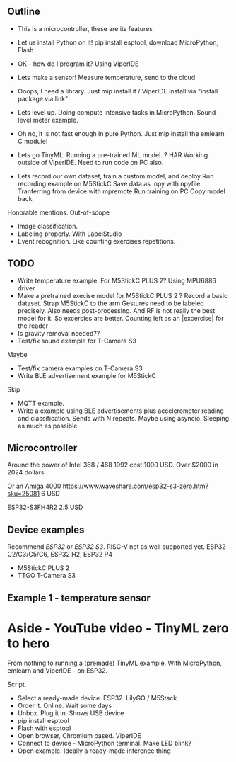 
## Outline

- This is a microcontroller, these are its features
- Let us install Python on it!
pip install esptool, download MicroPython, Flash
- OK - how do I program it? Using ViperIDE
- Lets make a sensor! Measure temperature, send to the cloud
- Ooops, I need a library.
Just mip install it / ViperIDE install via "install package via link"

- Lets level up. Doing compute intensive tasks in MicroPython. Sound level meter example.
- Oh no, it is not fast enough in pure Python.
Just mip install the emlearn C module!

- Lets go TinyML. Running a pre-trained ML model. ? HAR
Working outside of ViperIDE. Need to run code on PC also.

- Lets record our own dataset, train a custom model, and deploy
Run recording example on M5StickC
Save data as .npy with npyfile
Tranferring from device with mpremote
Run training on PC
Copy model back

Honorable mentions. Out-of-scope

- Image classification.
- Labeling properly. With LabelStudio
- Event recognition. Like counting exercises repetitions.


## TODO

- Write temperature example. For M5StickC PLUS 2? Using MPU6886 driver
- Make a pretrained execise model for M5StickC PLUS 2 ?
Record a basic dataset.
Strap M5StickC to the arm
Gestures need to be labeled precisely. Also needs post-processing.
And RF is not really the best model for it.
So excercies are better. Counting left as an |excercise| for the reader
- Is gravity removal needed??
- Test/fix sound example for T-Camera S3

Maybe

- Test/fix camera examples on T-Camera S3
- Write BLE advertisement example for M5StickC

Skip

- MQTT example. 
- Write a example using BLE advertisements plus accelerometer reading and classification.
Sends with N repeats. Maybe using asyncio. Sleeping as much as possible

## Microcontroller

Around the power of Intel 368 / 468
1992 cost 1000 USD. Over $2000 in 2024 dollars.

Or an Amiga 4000
https://www.waveshare.com/esp32-s3-zero.htm?sku=25081
6 USD

ESP32-S3FH4R2
2.5 USD


## Device examples
Recommend *ESP32* or *ESP32 S3*.
RISC-V not as well supported yet. ESP32 C2/C3/C5/C6, ESP32 H2, ESP32 P4

- M5StickC PLUS 2
- TTGO T-Camera S3


## Example 1 - temperature sensor



# Aside - YouTube video - TinyML zero to hero
From nothing to running a (premade) TinyML example.
With MicroPython, emlearn and ViperIDE - on ESP32.

Script.

- Select a ready-made device. ESP32. LilyGO / M5Stack
- Order it. Online. Wait some days
- Unbox. Plug it in. Shows USB device
- pip install esptool
- Flash with esptool
- Open browser, Chromium based. ViperIDE
- Connect to device - MicroPython terminal. Make LED blink?
- Open example. Ideally a ready-made inference thing
